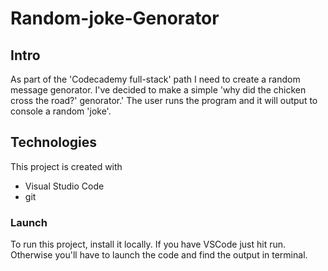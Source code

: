 # Random-joke-Genorator
## Intro
As part of the 'Codecademy full-stack' path I need to create a random message genorator. I've decided to make a simple 'why did the chicken cross the road?' genorator.'
The user runs the program and it will output to console a random 'joke'. 

## Technologies
This project is created with
* Visual Studio Code
* git

### Launch
To run this project, install it locally.
If you have VSCode just hit run.
Otherwise you'll have to launch the code and find the output in terminal.
